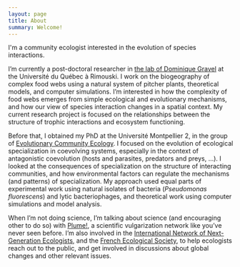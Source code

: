```yaml
---
layout: page
title: About
summary: Welcome!
---
```


I'm a community ecologist interested in the evolution of species interactions.

I’m currently a post-doctoral researcher in [the lab of Dominique Gravel](http://chaire-eec.uqar.qc.ca/dom-fr.php) at the Université du Québec à Rimouski. I work on the biogeography of complex food webs using a natural system of pitcher plants, theoretical models, and computer simulations. I’m interested in how the complexity of food webs emerges from simple ecological and evolutionary mechanisms, and how our view of species interaction changes in a spatial context. My current research project is focused on the relationships between the structure of trophic interactions and ecosystem functioning.

Before that, I obtained my PhD at the Université Montpellier 2, in the group of [Evolutionary Community Ecology](http://www.eec.univ-montp2.fr/). I focused on the evolution of ecological specialization in coevolving systems, especially in the context of antagonistic coevolution (hosts and parasites, predators and preys, …). I looked at the consequences of specialization on the structure of interacting communities, and how environmental factors can regulate the mechanisms (and patterns) of specialization. My approach used equal parts of experimental work using natural isolates of bacteria (*Pseudomonas fluorescens*) and lytic bacteriophages, and theoretical work using computer simulations and model analysis.

When I’m not doing science, I’m talking about science (and encouraging other to do so) with [Plume!](http://www.plume.info/), a scientific vulgarization network like you’ve never seen before. I’m also involved in the [International Network of Next-Generation Ecologists](http://www.innge.net/), and the [French Ecological Society](http://www.sfecologie.org/), to help ecologists reach out to the public, and get involved in discussions about global changes and other relevant issues.
